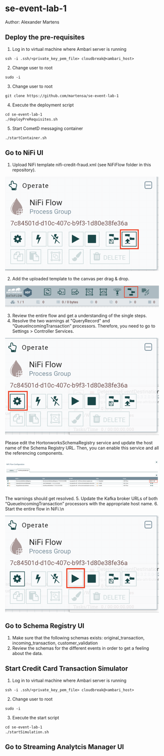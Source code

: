 # se-event-lab-1
Author: Alexander Martens

## Deploy the pre-requisites
1.  Log in to virtual machine where Ambari server is running
```
ssh -i .ssh/<private_key_pem_file> cloudbreak@<ambari_host>
```
2.  Change user to root
```
sudo -i
```
3.  Change user to root
```
git clone https://github.com/martensa/se-event-lab-1
```
4.  Execute the deployment script
```
cd se-event-lab-1
./deployPreRequisites.sh
```
5.  Start CometD messaging container
```
./startContainer.sh
```

## Go to NiFi UI
1. Upload NiFi template nifi-credit-fraud.xml (see NiFiFlow folder in this repository).

![Alt text](Screenshots/upload-template.png)

2. Add the uploaded template to the canvas per drag & drop.

![Alt text](Screenshots/add-template.png)

3. Review the entire flow and get a understanding of the single steps.
4. Resolve the two warnings at "QueryRecord" and “QueueIncomingTransaction” processors. Therefore, you need to go to Settings > Controller Services. 

![Alt text](Screenshots/nifi-settings.png)

Please edit the HortonworksSchemaRegistry service and update the host name of the Schema Registry URL. Then, you can enable this service and all the referencing components. 

![Alt text](Screenshots/controller-service.png)

The warnings should get resolved.
5. Update the Kafka broker URLs of both “QueueIncomingTransaction” processors with the appropriate host name.
6. Start the entire flow in NiFi.\n

![Alt text](Screenshots/nifi-start-flow.png)

## Go to Schema Registry UI
1. Make sure that the following schemas exists: original_transaction, incoming_transaction, customer_validation
2. Review the schemas for the different events in order to get a feeling about the data.

## Start Credit Card Transaction Simulator
1.  Log in to virtual machine where Ambari server is running
```
ssh -i .ssh/<private_key_pem_file> cloudbreak@<ambari_host>
```
2.  Change user to root
```
sudo -i
```
3.  Execute the start script
```
cd se-event-lab-1
./startSimulation.sh
```

## Go to Streaming Analytcis Manager UI

